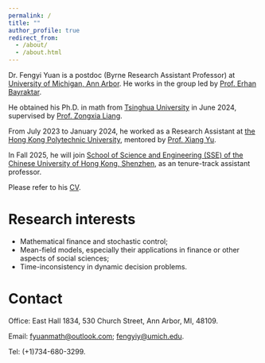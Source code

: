 ```yaml
---
permalink: /
title: ""
author_profile: true
redirect_from: 
  - /about/
  - /about.html
---
```



Dr. Fengyi Yuan is a postdoc (Byrne Research Assistant Professor) at [University of Michigan, Ann Arbor](https://lsa.umich.edu/math/people/postdoc-faculty/fengyi-yuan.html). He works in the group led by [Prof. Erhan Bayraktar](https://sites.lsa.umich.edu/erhan/).

He obtained his Ph.D. in math from [Tsinghua University](https://math.tsinghua.edu.cn) in June 2024, supervised by [Prof. Zongxia Liang](https://math.tsinghua.edu.cn/info/1125/1623.htm). 

From July 2023 to January 2024, he worked as a Research Assistant at [the Hong Kong Polytechnic University](https://www.polyu.edu.hk/ama/), mentored by [Prof. Xiang Yu](https://sites.google.com/site/xiangyuama/home).

In Fall 2025, he will join [School of Science and Engineering (SSE) of the Chinese University of Hong Kong, Shenzhen](https://sse.cuhk.edu.cn/en), as an tenure-track assistant professor.

Please refer to his [CV](../assets/CV.pdf).

Research interests
======
- Mathematical finance and stochastic control;
- Mean-field models, especially their applications in finance or other aspects of social sciences;
- Time-inconsistency in dynamic decision problems.

Contact
======
Office: East Hall 1834, 530 Church Street, Ann Arbor, MI, 48109.

Email: [fyuanmath@outlook.com](mailto:fyuanmath@outlook.com); [fengyiy@umich.edu](mailto:fengyiy@umich.edu).

Tel: (+1)734-680-3299.


